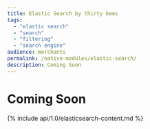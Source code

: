 ```yaml
---
title: Elastic Search by thirty bees
tags:
  - "elastic search"
  - "search"
  - "filtering"
  - "search engine"
audience: merchants
permalink: /native-modules/elastic-search/
description: Coming Soon
---
```


# Coming Soon

{% include api/1.0/elasticsearch-content.md %}